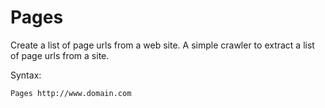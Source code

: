 Pages
=====

Create a list of page urls from a web site. A simple crawler to extract a list of page urls from a site.

Syntax:

    Pages http://www.domain.com
